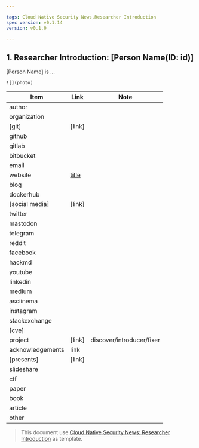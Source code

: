 ```yaml
---

tags: Cloud Native Security News,Researcher Introduction
spec version: v0.1.14
version: v0.1.0

---
```


## 1. Researcher Introduction: [Person Name(ID: id)]

[Person Name] is ...

`![](photo)`


| Item             | Link      | Note |
|------------------|-----------|------|
| author           |
| organization     |
| [git]            | [link]    |
| github           |
| gitlab           |
| bitbucket        |
| email            |
| website          | [title]() |
| blog             |
| dockerhub        |           |
| [social media]   | [link]    |
| twitter          |
| mastodon         |
| telegram         |
| reddit           |
| facebook         |
| hackmd           |
| youtube          |
| linkedin         |
| medium           |
| asciinema        |
| instagram        |
| stackexchange    |
| [cve]            |
| project | [link] | discover/introducer/fixer |
| acknowledgements | link      |
| [presents]       | [link]    |
| slideshare       |
| ctf              |
| paper            |
| book             |
| article          |
| other            |

> This document use [Cloud Native Security News: Researcher Introduction](https://github.com/cloud-native-security-news/spec/blob/main/researcher-introduction.md) as template.
